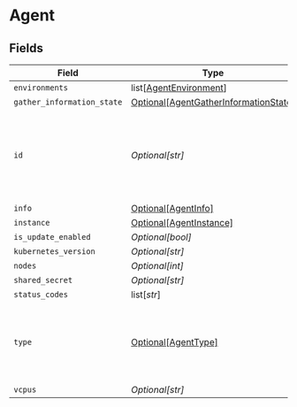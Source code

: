 # Agent


## Fields

| Field                                                                                       | Type                                                                                        | Required                                                                                    | Description                                                                                 |
| ------------------------------------------------------------------------------------------- | ------------------------------------------------------------------------------------------- | ------------------------------------------------------------------------------------------- | ------------------------------------------------------------------------------------------- |
| `environments`                                                                              | list[[AgentEnvironment](../../models/shared/agentenvironment.md)]                           | :heavy_minus_sign:                                                                          | N/A                                                                                         |
| `gather_information_state`                                                                  | [Optional[AgentGatherInformationState]](../../models/shared/agentgatherinformationstate.md) | :heavy_minus_sign:                                                                          | N/A                                                                                         |
| `id`                                                                                        | *Optional[str]*                                                                             | :heavy_minus_sign:                                                                          | sha2 of the content of the public key pem. The fingerprint format is xx:xx:xx...            |
| `info`                                                                                      | [Optional[AgentInfo]](../../models/shared/agentinfo.md)                                     | :heavy_minus_sign:                                                                          | N/A                                                                                         |
| `instance`                                                                                  | [Optional[AgentInstance]](../../models/shared/agentinstance.md)                             | :heavy_minus_sign:                                                                          | N/A                                                                                         |
| `is_update_enabled`                                                                         | *Optional[bool]*                                                                            | :heavy_minus_sign:                                                                          | N/A                                                                                         |
| `kubernetes_version`                                                                        | *Optional[str]*                                                                             | :heavy_minus_sign:                                                                          | N/A                                                                                         |
| `nodes`                                                                                     | *Optional[int]*                                                                             | :heavy_minus_sign:                                                                          | N/A                                                                                         |
| `shared_secret`                                                                             | *Optional[str]*                                                                             | :heavy_minus_sign:                                                                          | N/A                                                                                         |
| `status_codes`                                                                              | list[*str*]                                                                                 | :heavy_minus_sign:                                                                          | N/A                                                                                         |
| `type`                                                                                      | [Optional[AgentType]](../../models/shared/agenttype.md)                                     | :heavy_minus_sign:                                                                          | The type of agent. Possible values are instance agent or k8s agent.                         |
| `vcpus`                                                                                     | *Optional[str]*                                                                             | :heavy_minus_sign:                                                                          | N/A                                                                                         |